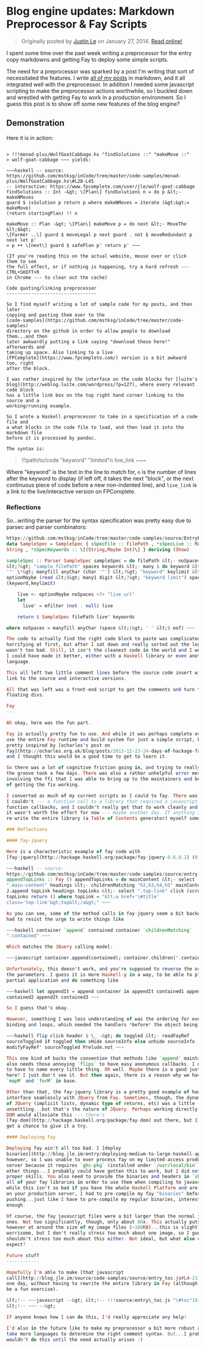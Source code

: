 Blog engine updates: Markdown Preprocessor & Fay Scripts
========================================================

> Originally posted by [Justin Le](https://blog.jle.im/) on January 27, 2014.
> [Read online!](https://blog.jle.im/entry/blog-engine-updates-markdown-preprocessor-fay-scripts.html)

I spent some time over the past week writing a preprocessor for the entry copy
markdowns and getting Fay to deploy some simple scripts.

The need for a preprocessor was sparked by a post I'm writing that sort of
necessitated the features. I write [all of my
posts](https://github.com/mstksg/inCode/tree/master/copy/entries) in markdown,
and it all integrated well with the preprocessor. In addition I needed some
javascript scripting to make the preprocessor actions worthwhile, so I buckled
down and wrestled with getting Fay to work in a production environment. So I
guess this post is to show off some new features of the blog engine?

Demonstration
-------------

Here it is in action:

~~~

> !!!monad-plus/WolfGoatCabbage.hs "findSolutions ::" "makeMove ::"
> wolf-goat-cabbage ~~~ yields:

~~~haskell -- source:
https://github.com/mstksg/inCode/tree/master/code-samples/monad-plus/WolfGoatCabbage.hs\#L28-L45
-- interactive: https://www.fpcomplete.com/user/jle/wolf-goat-cabbage
findSolutions :: Int -&gt; \[Plan\] findSolutions n = do p &lt;- makeNMoves
guard $ isSolution p return p where makeNMoves = iterate (&gt;&gt;= makeMove)
(return startingPlan) !! n

makeMove :: Plan -&gt; \[Plan\] makeMove p = do next &lt;- MoveThe &lt;$&gt;
\[Farmer ..\] guard $ moveLegal p next guard . not $ moveRedundant p next let p'
= p ++ \[next\] guard $ safePlan p' return p' ~~~

(If you're reading this on the actual website, mouse over or click them to see
the full effect, or if nothing is happening, try a hard refresh --- CTRL+SHIFT+R
in Chrome --- to clear out the cache)

Code quoting/linking preprocessor
---------------------------------

So I find myself writing a lot of sample code for my posts, and then later
copying and pasting them over to the
[code-samples](https://github.com/mstksg/inCode/tree/master/code-samples)
directory on the github in order to allow people to download them...and then
later awkwardly putting a link saying "download these here!" afterwards and
taking up space. Also linking to a live
[FPComplete](https://www.fpcomplete.com/) version is a bit awkward too, right
after the block.

I was rather inspired by the interface on the code blocks for [luite's
blog](http://weblog.luite.com/wordpress/?p=127), where every relevant code block
has a little link box on the top right hand corner linking to the source and a
working/running example.

So I wrote a Haskell preprocessor to take in a specification of a code file and
a what blocks in the code file to load, and then load it into the markdown file
before it is processed by pandoc.

The syntax is:

~~~

> !!!path/to/code "keyword" "limited"n live\_link ~~~

Where "keyword" is the text in the line to match for, `n` is the number of lines
after the keyword to display (if left off, it takes the next "block", or the
next continuous piece of code before a new non-indented line), and `live_link`
is a link to the live/interactive version on FPComplete.

### Reflections

So...writing the parser for the syntax specification was pretty easy due to
parsec and parser combinators:

~~~haskell -- source:
https://github.com/mstksg/inCode/tree/master/code-samples/source/EntryPP.hs\#L32-L127
data SampleSpec = SampleSpec { sSpecFile :: FilePath , *sSpecLive :: Maybe
String , *sSpecKeywords :: \[(String,Maybe Int)\] } deriving (Show)

sampleSpec :: Parser SampleSpec sampleSpec = do filePath &lt;- noSpaces
&lt;?&gt; "sample filePath" spaces keywords &lt;- many $ do keyword &lt;- char
'"' \*&gt; manyTill anyChar (char '"') &lt;?&gt; "keyword" keylimit &lt;-
optionMaybe (read &lt;$&gt; many1 digit &lt;?&gt; "keyword limit") spaces return
(keyword,keylimit)

    live <- optionMaybe noSpaces <?> "live url"
    let
      live' = mfilter (not . null) live

    return $ SampleSpec filePath live' keywords

where noSpaces = manyTill anyChar (space &lt;|&gt; ' ' &lt;$ eof) ~~~

The code to actually find the right code block to paste was complicated and
horrifying at first, but after I sat down and really sorted out the logic, it
wasn't too bad. Still, it isn't the cleanest code in the world and I wonder how
I could have made it better, either with a Haskell library or even another
language.

This all left two little comment lines before the source code insert with the
link to the source and interactive versions.

All that was left was a front-end script to get the comments and turn them into
floating divs.

Fay
---

Ah okay, here was the fun part.

Fay is actually pretty fun to use. And while it was perhaps complete overkill to
use the entire Fay runtime and build system for just a simple script, but I was
pretty inspired by [ocharles's post on
fay](http://ocharles.org.uk/blog/posts/2013-12-23-24-days-of-hackage-fay.html)
and I thought this would be a good time to get to learn it.

So there was a lot of cognitive friction going in, and trying to really get in
the groove took a few days. There was also a rather unhelpful error message
involving the ffi that I was able to bring up to the maintainers and be a part
of getting the fix working.

I converted as much of my current scripts as I could to fay. There was one that
I couldn't --- a function call to a library that required a javascript object of
function callbacks, and I couldn't really get that to work cleanly and I decided
it wasn't worth the effort for now --- maybe another day. If anything I could
re-write the entire library (a Table of Contents generator) myself some day.

### Reflections

#### fay-jquery

Here is a characteristic example of fay code with
[fay-jquery](http://hackage.haskell.org/package/fay-jquery-0.6.0.2) (0.6.0.2):

~~~haskell -- source:
https://github.com/mstksg/inCode/tree/master/code-samples/source/entry.hs\#L45-L54
appendTopLinks :: Fay () appendTopLinks = do mainContent &lt;- select
".main-content" headings &lt;- childrenMatching "h2,h3,h4,h5" mainContent
J.append topLink headings topLinks &lt;- select ".top-link" click (scrollTo 400)
topLinks return () where topLink = "&lt;a href='\#title'
class='top-link'&gt;top&lt;/a&gt;" ~~~

As you can see, some of the method calls in fay-jquery seem a bit backwards...I
had to resist the urge to write things like

~~~haskell container `append` contained container `childrenMatching`
".contained" ~~~

Which matches the JQuery calling model:

~~~javascript container.append(contained); container.children('.contained'); ~~~

Unfortunately, this doesn't work, and you're supposed to reverse the order of
the parameters. I guess it is more Haskell-y in a way, to be able to play with
partial application and do something like

~~~haskell let appendIt = append container in appendIt contained1 appendIt
contained2 appendIt contained3 ~~~

So I guess that's okay.

However, something I was less understanding of was the ordering for event
binding and loops, which needed the handlers *before* the object being binded.

~~~haskell flip click header $ \_ -&gt; do toggled &lt;- readFayRef
sourceToggled if toggled then sHide sourceInfo else unhide sourceInfo
modifyFayRef' sourceToggled Prelude.not ~~~

This one kind of bucks the convention that methods like `append` maintain...and
also needs those annoying `flips` to have easy anonymous callbacks. I don't want
to have to name every little thing. Oh well. Maybe there is a good justification
here? I just don't see it. But then again, there is a reason why we have both
`mapM` and `forM` in base.

Other than that, the fay-jquery library is a pretty good example of how to
interface seamlessly with JQuery from Fay. Sometimes, though, the dynamic nature
of JQuery (implicit lists, dynamic type of returns, etc) was a little
unsettling...but that's the nature of JQuery. Perhaps working directly with the
DOM would alleviate this --- there's
[fay-dom](http://hackage.haskell.org/package/fay-dom) out there, but I didn't
get a chance to give it a try.

#### Deploying fay

Deploying fay ain't all too bad. I [deploy
binaries](http://blog.jle.im/entry/deploying-medium-to-large-haskell-apps-to-heroku),
however, so I was unable to ever process fay on my limited-access production
server because it requires `ghc-pkg` (installed under `/usr/local/bin`) among
other things...I probably could have gotten this to work, but I did not have the
proper skills. You also need to provide the binaries and headers in `share` for
all of your fay libraries in order to use them when compiling to javascript. So
while this isn't so bad if you have the whole Haskell Platform and are compiling
on your production server, I had to pre-compile my fay "binaries" before
pushing...just like I have to pre-compile my regular binaries, interestingly
enough.

Of course, the fay javascript files were a bit larger than the normal javascript
ones. Not too significantly, though, only about 80x. This actually puts them
however at around the size of my image files (~100KB)...this is slightly
worrisome, but I don't really stress too much about one image, so I guess I
shouldn't stress too much about this either. Not ideal, but what else could I
expect?

Future stuff
------------

Hopefully I'm able to make [that javascript
call](http://blog.jle.im/source/code-samples/source/entry_toc.js#L4-21) on fay
one day, without having to rewrite the entire library in Fay (although it might
be a fun exercise).

&lt;!-- ~~~javascript --&gt; &lt;!-- !!!source/entry\_toc.js "\#toc"18 --&gt;
&lt;!-- ~~~ --&gt;

If anyone knows how I can do this, I'd really appreciate any help!

I'd also in the future like to make my preprocessor a bit more robust and also
take more languages to determine the right comment syntax. But...I probably
wouldn't do this until the need actually arises :)
